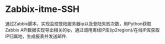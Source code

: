 # Zabbix-itme-SSH

通过Zabbix脚本，实现监控登陆服务器ip以及登陆失败次数，用Python获取Zabbix API数据实现导出相关的ip，通过调用离线IP库(ip2region)/在线IP库获取IP归属地，生成报表并发送邮件.
